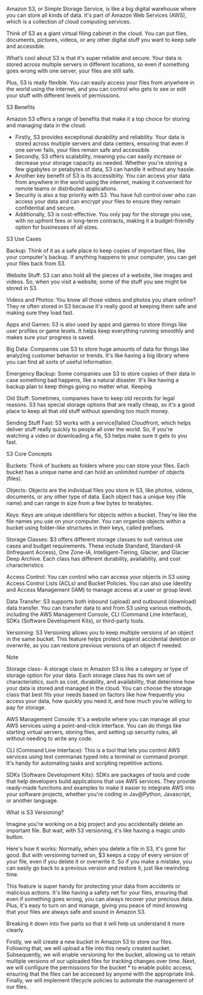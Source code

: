 Amazon S3, or Simple Storage Service, is like a big digital warehouse where you can store all kinds of data. It's part of Amazon Web Services (AWS), which is a collection of cloud computing services.

Think of S3 as a giant virtual filing cabinet in the cloud. You can put files, documents, pictures, videos, or any other digital stuff you want to keep safe and accessible.

What’s cool about S3 is that it's super reliable and secure. Your data is stored across multiple servers in different locations, so even if something goes wrong with one server, your files are still safe.

Plus, S3 is really flexible. You can easily access your files from anywhere in the world using the internet, and you can control who gets to see or edit your stuff with different levels of permissions.

S3 Benefits

Amazon S3 offers a range of benefits that make it a top choice for storing and managing data in the cloud.
* Firstly, S3 provides exceptional durability and reliability. Your data is stored across muitiple servers and data centers, ensuring that even if one server fails, your files remain safe and accessible.
* Secondly, S3 offers scalability, meaning you can easily increase or decrease your storage capacity as needed. Whether you're storing a few gigabytes or petabytes of data, S3 can handle it without any hassle.
* Another key benefit of S3 is its accessiblity. You can access your data from anywhere in the world using the internet, making it convenient for remote teams or distributed applications. 
* Security is also a top priority with S3. You have full control over who can access your data and can encrypt your files to ensure they remain confidential and secure.
* Additionally, S3 is cost-effective. You only pay for the storage you use, with no upfront fees or long-term contracts, making it a budget-friendly option for businesses of all sizes.

S3 Use Cases

Backup: Think of it as a safe place to keep copies of important files, like your computer's backup. If anything happens to your computer, you can get your files back from S3.

Website Stuff: S3 can also hold all the pieces of a website, like images and videos.
So, when you visit a website, some of the stuff you see might be stored in S3.

Videos and Photos: You know all those videos and photos you share online? They re often stored in S3 because it's really good at keeping them safe and making sure they load fast.

Apps and Games: 53 is also used by apps and games to store things like user profiles or game levels. It helps keep everything running smoothly and makes sure your progress is saved.

Big Data: Companies use S3 to store huge amounts of data for things like analyzing customer behavior or trends. It's like having a big library where you can find all sorts of useful information.

Emergency Backup: Some companies use S3 to store copies of their data in case something bad happens, like a natural disaster. It's like having a backup plan to keep things going no matter what. Keeping 

Old Stuff: Sometimes, companies have to keep old records for legal reasons. 53 has special storage options that are really cheap, so it's a good place to keep all that old stuff without spending too much money.

Sending Stuff Fast: 53 works with a service|falled Cloudfront, which helps deliver stuff really quickly to people all over the world. So, if you're watching a video or downloading a fle, 53 helps make sure it gets to you fast.

S3 Core Concepts

Buckets: Think of buckets as folders where you can store your files. Each bucket has a unique name and can hold an unlimited number of objects (files).

Objects: Objects are the individual files you store in S3, like photos, videos, documents, or any other type of data. Each object has a unique key (file name) and can range in size from a few bytes to terabytes.

Keys: Keys are unique identifiers for objects within a bucket. They're like the file names you use on your computer. You can organize objects within a bucket using folder-like structures in their keys, called prefixes.

Storage Classes: $3 offers different storage classes to suit various use cases and budget requirements. These include Standard, Standard-IA (Infrequent Access), One Zone-IA, Intelligent-Tiering, Glacier, and Glacier Deep Archive. Each class has different durability, availability, and cost characteristics.

Access Control: You can control who can access your objects in S3 using Access Control Lists (ACLs) and Bucket Policies. You can also use Identity and Access Management (IAM) to manage access at a user or group level.

Data Transfer: S3 supports both inbound (upload) and outbound (download) data transfer. You can transfer data to and from S3 using various methods, including the AWS Management Console, CLI (Command Line Interface), SDKs (Software Development Kits), or third-party tools.

Versioning: S3 Versioning allows you to keep multiple versions of an object in the same bucket. This feature helps protect against accidental deletion or overwrite, as you can restore previous versions of an object if needed.

Note

Storage class- A storage class in Amazon S3 is like a category or type of storage option for your data. Each storage class has its own set of characteristics, such as cost, durability, and availability, that determine how your data is stored and managed in the cloud. You can choose the storage class that best fits your needs based on factors like how frequently you access your data, how quickly you need it, and how much you're willing to pay for storage.

AWS Management Console: It's a website where you can manage all your AWS services using a point-and-click interface. You can do things like starting virtual servers, storing files, and setting up security rules, all without needing to write any code.

CLI (Command Line Interface): This is a tool that lets you control AWS services using text commanas typed into a terminal or command prompt. It's handy for automating tasks and scripting repetitive actions.

SDKs (Software Development Kits): SDKs are packages of tools and code that help developers build applications that use AWS services. They provide ready-made functions and examples to make it easier to integrate AWS into your software projects, whether you're coding in Jav@Python, Javascript, or another language.

What is S3 Versioning?

Imagine you're working on a big project and you accidentally delete an important file. But wait, with 53 versioning, it's like having a magic undo button.

Here's how it works: Normally, when you delete a file in S3, it's gone for good. But with versioning turned on, $3 keeps a copy of every version of your file, even if you delete it or overwrite it. So if you make a mistake, you can easily go back to a previous version and restore it, just like rewinding time.

This feature is super handy for protecting your data from accidents or malicious actions. It's like having a safety net for your files, ensuring that even if something goes wrong, you can always recover your precious data. Plus, it's easy to turn on and manage, giving you peace of mind knowing that your files are always safe and sound in Amazon S3.

Breaking it down into five parts so that it will help us understand it more clearly.

Firstly, we will create a new bucket in Amazon 53 to store our files. Following that, we will upload a file into this newly created sucket. Subsequently, we will enable versioning for the bucket, allowing us to retain multiple versions of our uploaded files for tracking changes over time. Next, we will configure the permissions for the bucket * to enable public access, ensuring that the files can be accessed by anyone with the appropriate link. Finally, we will implement lifecycle policies to automate the management of our files.



